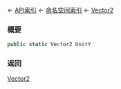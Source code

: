 ← [API索引](Api-Index) ← [命名空间索引](Namespace-Index) ← [Vector2](VRageMath.Vector2)

### 概要

```csharp
public static Vector2 UnitY
```

### 返回

[Vector2](VRageMath.Vector2)

